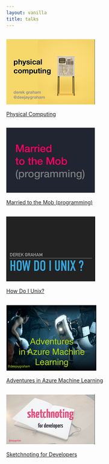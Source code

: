 ```yaml
---
layout: vanilla
title: talks
---
```

<div class="container">
	<div class="row">
		<div class="one-third column">
			<a href="https://www.slideshare.net/deejaygraham/physical-computing-91152232" target="_blank">
				<p><img src="/img/posts/talks/physical-computing.png" /></p>
				<p>Physical Computing</p>
			</a>		
		</div>
		<div class="one-third column">
			<a href="https://www.slideshare.net/deejaygraham/married-to-the-mob-programming" target="_blank">
				<p><img src="/img/posts/talks/married-to-the-mob-programming.png" /></p>
				<p>Married to the Mob (programming)</p>
			</a>		
		</div>
		<div class="one-third column">
			<a href="https://www.slideshare.net/deejaygraham/how-do-i-unix" target="_blank">
				<p><img src="/img/posts/talks/how-do-i-unix.png" /></p>
				<p>How Do I Unix?</p>
			</a>		
		</div>
	</div>
	<div class="row">
		<div class="one-third column">
			<a href="https://www.slideshare.net/deejaygraham/adventures-in-azure-machine-learning-from-ne-bytes" target="_blank">
				<p><img src="/img/posts/talks/adventures-in-azure-machine-learning.png" /></p>
				<p>Adventures in Azure Machine Learning</p>
			</a>		
		</div>
		<div class="one-third column">
			<a href="https://www.slideshare.net/deejaygraham/sketchnoting-for-developers-at-ddd-north-2015" target="_blank">
				<p><img src="/img/posts/talks/sketchnoting-for-developers.png" /></p>
				<p>Sketchnoting for Developers</p>
			</a>		
		</div>
		<div class="one-third column">
		</div>
	</div>
	
	
</div>	



